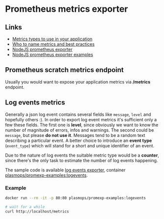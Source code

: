 # Prometheus metrics exporter


## Links

- [Metrics types to use in your application](https://prometheus.io/docs/concepts/metric_types/)
- [Who to name metrics and best practices](https://prometheus.io/docs/practices/naming/)
- [NodeJS prometheus exporter](https://github.com/siimon/prom-client)
- [NodeJS prometheus exporter examples](https://github.com/siimon/prom-client/blob/master/example/server.js)


## Prometheus scratch metrics endpoint

Usually you would want to expose your application metrics via **/metrics** endpoint.

## Log events metrics

Generally a json log event contains several fields like `message`, `level` and hopefully others :). In order to export log event metrics it's sufficient only a few these fields. The first one is **level**, since obviously we want to know the number of magnitude of errors, infos and warnings. The second could be `message`, but please **do not use it**.
Messages tend to be a random text describing a particular event. A better choice to introduce an **event type** (`event_type`) which will stand for a short and unique identifier of an event.

Due to the nature of log events the suitable metric type would be a **counter**, since there's the only task to estimate the number of log events happening.

The sample code is available [log events exporter](log-events-exporter.js), container [plasmops/promexp-examples:logevents](https://hub.docker.com/r/plasmops/promexp-examples/).

### Example

```bash
docker run --rm -it -p 80:80 plasmops/promexp-examples:logevents

# wait for a while
curl http://localhost/metrics
```
